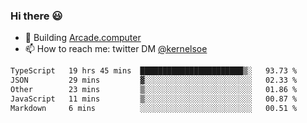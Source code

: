 ### Hi there 😃

- 🔨 Building [Arcade.computer](https://arcade.computer)
- 📫 How to reach me: twitter DM [@kernelsoe](https://twitter.com/kernelsoe)

<!--START_SECTION:waka-->

```txt
TypeScript   19 hrs 45 mins  ███████████████████████▒░   93.73 %
JSON         29 mins         ▓░░░░░░░░░░░░░░░░░░░░░░░░   02.33 %
Other        23 mins         ▒░░░░░░░░░░░░░░░░░░░░░░░░   01.86 %
JavaScript   11 mins         ▒░░░░░░░░░░░░░░░░░░░░░░░░   00.87 %
Markdown     6 mins          ░░░░░░░░░░░░░░░░░░░░░░░░░   00.51 %
```

<!--END_SECTION:waka-->
